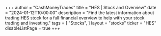 +++
author = "CashMoneyTrades"
title = "HES | Stock and Overview"
date = "2024-01-12T10:00:00"
description = "Find the latest information about trading HES stock for a full financial overview to help with your stock trading and investing."
tags = [
   "Stocks",
]
layout = "stocks"
ticker = "HES"
disableListPage = true
+++
